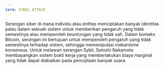 ```yaml
---
term: SYBIL ATTACK
---
```


Serangan siber di mana individu atau entitas menciptakan banyak identitas palsu dalam sebuah sistem untuk memberikan pengaruh yang tidak semestinya atau memperoleh keuntungan yang tidak sah. Dalam konteks Bitcoin, serangan ini bertujuan untuk memperoleh pengaruh yang tidak semestinya terhadap sistem, sehingga memanipulasi mekanisme konsensus. Untuk melawan serangan Sybil, Satoshi Nakamoto membayangkan sistem bukti kerja yang memberlakukan biaya marginal yang tidak dapat diabaikan pada penciptaan banyak suara.